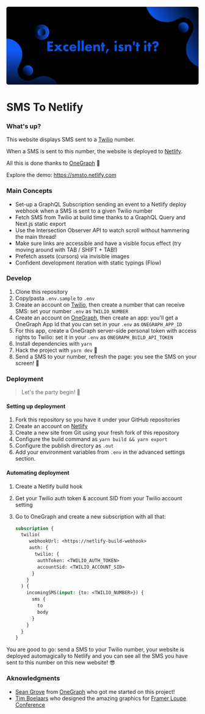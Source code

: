 <p align="center">
  <a href="https://smsto.netlify.com" target="_blank"><img src="static/sms-to-netlify.png" style="border-radius: 5px" /></a>
</p>

# SMS To Netlify

### What's up?

This website displays SMS sent to a [Twilio](https://www.twilio.com) number.

When a SMS is sent to this number, the website is deployed to [Netlify](http://netlify.com).

All this is done thanks to [OneGraph](https://onegraph.com) 🚀

Explore the demo: https://smsto.netlify.com

### Main Concepts

- Set-up a GraphQL Subscription sending an event to a Netlify deploy webhook when a SMS is sent to a given Twilio number
- Fetch SMS from Twilio at build time thanks to a GraphQL Query and Next.js static export
- Use the Intersection Observer API to watch scroll without hammering the main thread!
- Make sure links are accessible and have a visible focus effect (try moving around with TAB / SHIFT + TAB!)
- Prefetch assets (cursors) via invisible images
- Confident development iteration with static typings (Flow)

### Develop

1. Clone this repository
1. Copy/pasta `.env.sample` to `.env`
1. Create an account on [Twilio](https://www.twilio.com), then create a number that can receive SMS: set your number `.env` as `TWILIO_NUMBER`
1. Create an account on [OneGraph](https://www.onegraph.com), then create an app: you'll get a OneGraph App Id that you can set in your `.env` as `ONEGRAPH_APP_ID`
1. For this app, create a OneGraph server-side personal token with access rights to Twilio: set it in your `.env` as `ONEGRAPH_BUILD_API_TOKEN`
1. Install dependencies with `yarn`
1. Hack the project with `yarn dev` 🔨
1. Send a SMS to your number, refresh the page: you see the SMS on your screen! 🌮

### Deployment

> Let's the party begin! 🥳

#### Setting up deployment

1. Fork this repository so you have it under your GitHub repositories
2. Create an account on [Netlify](http://netlify.com)
3. Create a new site from Git using your fresh fork of this repository
4. Configure the build command as `yarn build && yarn export`
5. Configure the publish directory as `.out`
6. Add your environment variables from `.env` in the advanced settings section.

#### Automating deployment

1. Create a Netlify build hook

2. Get your Twilio auth token & account SID from your Twilio account setting

3. Go to OneGraph and create a new subscription with all that:

   ```graphql
   subscription {
     twilio(
     	webhookUrl: <https://netlify-build-webhook>
     	auth: {
     	  twilio: {
           authToken: <TWILIO_AUTH_TOKEN>
           accountSid: <TWILIO_ACCOUNT_SID>
         }
       }
     ) {
       incomingSMS(input: {to: <TWILIO_NUMBER>}) {
         sms {
           to
           body
         }
       }
     }
   }

   ```

You are good to go: send a SMS to your Twilio number, your website is deployed automagically to Netlify and you can see all the SMS you have sent to this number on this new website! 😎

### Aknowledgments

- [Sean Grove](https://twitter.com/sgrove) from [OneGraph](https://onegraph.com) who got me started on this project!
- [Tim Boelaars](timboelaars.nl) who designed the amazing graphics for [Framer Loupe Conference](https://www.timboelaars.nl/framer-loupe-conference)
